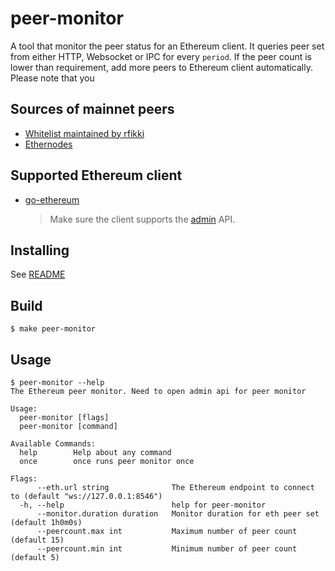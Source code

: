 # peer-monitor

A tool that monitor the peer status for an Ethereum client. It queries peer set from either HTTP, Websocket or IPC for every `period`. If the peer count is lower than requirement, add more peers to Ethereum client automatically.
Please note that you


## Sources of mainnet peers

* [Whitelist maintained by rfikki](https://gist.github.com/rfikki/a2ccdc1a31ff24884106da7b9e6a7453)
* [Ethernodes](https://www.ethernodes.org/network/1)

## Supported Ethereum client

* [go-ethereum](https://github.com/ethereum/go-ethereum)

  > Make sure the client supports the [admin](https://github.com/ethereum/go-ethereum/wiki/Management-APIs#admin) API.

## Installing

See [README](../../../README.md)

## Build

```
$ make peer-monitor
```

## Usage

```
$ peer-monitor --help
The Ethereum peer monitor. Need to open admin api for peer monitor

Usage:
  peer-monitor [flags]
  peer-monitor [command]

Available Commands:
  help        Help about any command
  once        once runs peer monitor once

Flags:
      --eth.url string              The Ethereum endpoint to connect to (default "ws://127.0.0.1:8546")
  -h, --help                        help for peer-monitor
      --monitor.duration duration   Monitor duration for eth peer set (default 1h0m0s)
      --peercount.max int           Maximum number of peer count (default 15)
      --peercount.min int           Minimum number of peer count (default 5)
```
